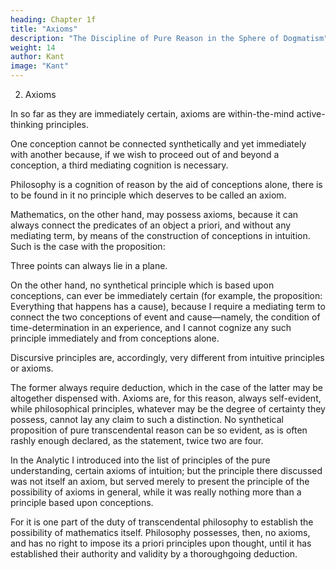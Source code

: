 ```yaml
---
heading: Chapter 1f
title: "Axioms"
description: "The Discipline of Pure Reason in the Sphere of Dogmatism"
weight: 14
author: Kant
image: "Kant"
---
```



2. Axioms

In so far as they are immediately certain, axioms are within-the-mind active-thinking principles.

One conception cannot be connected synthetically and yet immediately with another because, if we wish to proceed out of and beyond a conception, a third mediating cognition is necessary. 

Philosophy is a cognition of reason by the aid of conceptions alone, there is to be found in it no principle which deserves to be called an axiom.

Mathematics, on the other hand, may possess axioms, because it can always connect the predicates of an object a priori, and without any mediating term, by means of the construction of conceptions in intuition. Such is the case with the proposition: 

Three points can always lie in a plane. 

On the other hand, no synthetical principle which is based upon conceptions, can ever be immediately certain (for example, the proposition: Everything that happens has a cause), because I require a mediating term to connect the two conceptions of event and cause—namely, the condition of time-determination in an experience, and I cannot cognize any such principle immediately and from conceptions alone. 

Discursive principles are, accordingly, very different from intuitive principles or axioms. 

The former always require deduction, which in the case of the latter may be altogether dispensed with. Axioms are, for this reason, always self-evident, while philosophical principles, whatever may be the degree of certainty they possess, cannot lay any claim to such a distinction. No synthetical proposition of pure transcendental reason can be so evident, as is often rashly enough declared, as the statement, twice two are four.

In the Analytic I introduced into the list of principles of the pure understanding, certain axioms of intuition; but the principle there discussed was not itself an axiom, but served merely to present the principle of the possibility of axioms in general, while it was really nothing more than a principle based upon conceptions.

For it is one part of the duty of transcendental philosophy to establish the possibility of mathematics itself. Philosophy possesses, then, no axioms, and has no right to impose its a priori principles upon thought, until it has established their authority and validity by a thoroughgoing deduction.


